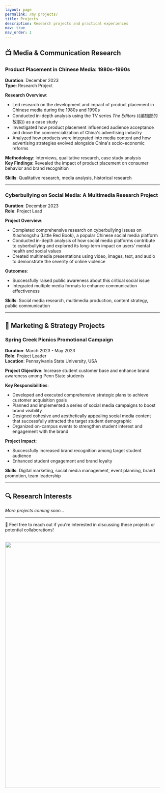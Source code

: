 ```yaml
---
layout: page
permalink: /my projects/
title: Projects
description: Research projects and practical experiences
nav: true
nav_order: 1
---
```


## 📺 Media & Communication Research

### Product Placement in Chinese Media: 1980s-1990s
**Duration**: December 2023  
**Type**: Research Project

**Research Overview**:
- Led research on the development and impact of product placement in Chinese media during the 1980s and 1990s
- Conducted in-depth analysis using the TV series *The Editors* (《编辑部的故事》) as a case study
- Investigated how product placement influenced audience acceptance and drove the commercialization of China's advertising industry
- Analyzed how products were integrated into media content and how advertising strategies evolved alongside China's socio-economic reforms

**Methodology**: Interviews, qualitative research, case study analysis  
**Key Findings**: Revealed the impact of product placement on consumer behavior and brand recognition

**Skills**: Qualitative research, media analysis, historical research

---

### Cyberbullying on Social Media: A Multimedia Research Project
**Duration**: December 2023  
**Role**: Project Lead

**Project Overview**:
- Completed comprehensive research on cyberbullying issues on Xiaohongshu (Little Red Book), a popular Chinese social media platform
- Conducted in-depth analysis of how social media platforms contribute to cyberbullying and explored its long-term impact on users' mental health and social values
- Created multimedia presentations using video, images, text, and audio to demonstrate the severity of online violence

**Outcomes**:
- Successfully raised public awareness about this critical social issue
- Integrated multiple media formats to enhance communication effectiveness

**Skills**: Social media research, multimedia production, content strategy, public communication

---

## 💼 Marketing & Strategy Projects

### Spring Creek Picnics Promotional Campaign
**Duration**: March 2023 - May 2023  
**Role**: Project Leader  
**Location**: Pennsylvania State University, USA

**Project Objective**: Increase student customer base and enhance brand awareness among Penn State students

**Key Responsibilities**:
- Developed and executed comprehensive strategic plans to achieve customer acquisition goals
- Planned and implemented a series of social media campaigns to boost brand visibility
- Designed cohesive and aesthetically appealing social media content that successfully attracted the target student demographic
- Organized on-campus events to strengthen student interest and engagement with the brand

**Project Impact**:
- Successfully increased brand recognition among target student audience
- Enhanced student engagement and brand loyalty

**Skills**: Digital marketing, social media management, event planning, brand promotion, team leadership

---

## 🔍 Research Interests

*More projects coming soon...*

---

📧 Feel free to reach out if you're interested in discussing these projects or potential collaborations!


<br>
<a href="https://github.com/SocratesClub/SocratesClub.github.io/edit/master/_pages/publications.md">
  <img src="https://user-images.githubusercontent.com/543384/192227995-fdb3a693-2f68-4dc4-b9bd-06053066322f.png" width = "800" align="middle" />
</a>
<br>

